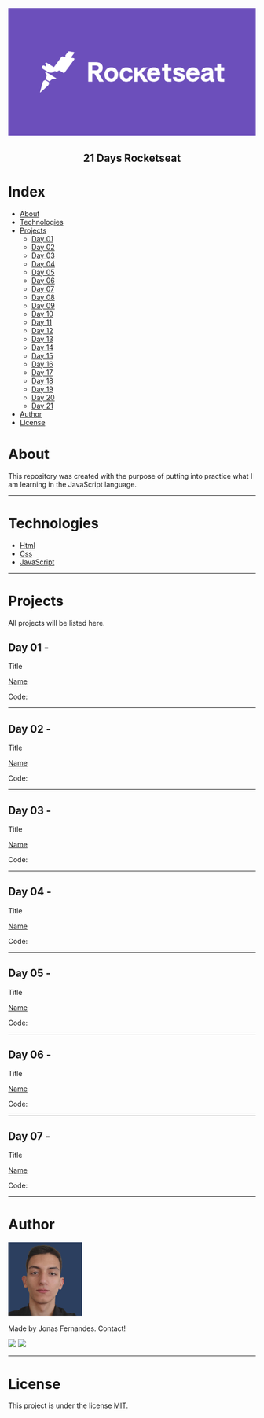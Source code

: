 <img src="imgs/1_fs0ScMc45X9QEwno8G414A.png">

<h2 align="center">21 Days Rocketseat</h1>

# Index
   * [About](#about)
   * [Technologies](#technologies)
   * [Projects](#projects)
     * [Day 01](#)
     * [Day 02](#)
     * [Day 03](#)
     * [Day 04](#)
     * [Day 05](#)
     * [Day 06](#)
     * [Day 07](#)
     * [Day 08](#)
     * [Day 09](#)
     * [Day 10](#)
     * [Day 11](#)
     * [Day 12](#)
     * [Day 13](#)
     * [Day 14](#)
     * [Day 15](#)
     * [Day 16](#)
     * [Day 17](#)
     * [Day 18](#)
     * [Day 19](#)
     * [Day 20](#)
     * [Day 21](#)
   * [Author](#author)
   * [License](#license)

# About

This repository was created with the purpose of putting into practice what I am learning in the JavaScript language.

- - -
# Technologies

- [Html](https://developer.mozilla.org/pt-BR/docs/Web/HTML)
- [Css](https://developer.mozilla.org/pt-BR/docs/Web/CSS)
- [JavaScript](https://developer.mozilla.org/pt-BR/docs/Web/JavaScript)

- - -
# Projects

All projects will be listed here.



## Day 01 - 

Title

[Name]()

Code:



- - - 

## Day 02 - 

Title

[Name]()

Code:
- - - 

## Day 03 - 

Title

[Name]()

Code:
- - - 

## Day 04 - 

Title

[Name]()

Code:
- - - 

## Day 05 - 

Title

[Name]()

Code:

- - -

## Day 06 - 

Title

[Name]()

Code:

- - - 

## Day 07 - 

Title

[Name]()

Code:

- - -

# Author

<img src="imgs/Frame%201%20(2).png" width="150">

Made by Jonas Fernandes. Contact!

[<img src = "https://img.shields.io/badge/Instagram-E4405F?style=for-the-badge&logo=instagram&logoColor=white">](https://www.instagram.com/joninhasmf/) [<img src = "https://img.shields.io/badge/LinkedIn-0077B5?style=for-the-badge&logo=linkedin&logoColor=white">](https://www.linkedin.com/in/jonas-monteiro-fernandes-a676641b7/)

- - -

# License

This project is under the license [MIT](https://opensource.org/licenses/MIT).
